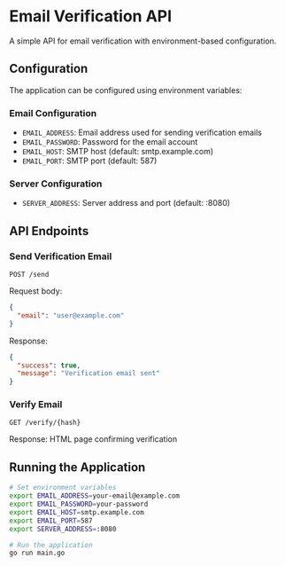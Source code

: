 # Email Verification API

A simple API for email verification with environment-based configuration.

## Configuration

The application can be configured using environment variables:

### Email Configuration
- `EMAIL_ADDRESS`: Email address used for sending verification emails
- `EMAIL_PASSWORD`: Password for the email account
- `EMAIL_HOST`: SMTP host (default: smtp.example.com)
- `EMAIL_PORT`: SMTP port (default: 587)

### Server Configuration
- `SERVER_ADDRESS`: Server address and port (default: :8080)

## API Endpoints

### Send Verification Email
```
POST /send
```

Request body:
```json
{
  "email": "user@example.com"
}
```

Response:
```json
{
  "success": true,
  "message": "Verification email sent"
}
```

### Verify Email
```
GET /verify/{hash}
```

Response: HTML page confirming verification

## Running the Application

```bash
# Set environment variables
export EMAIL_ADDRESS=your-email@example.com
export EMAIL_PASSWORD=your-password
export EMAIL_HOST=smtp.example.com
export EMAIL_PORT=587
export SERVER_ADDRESS=:8080

# Run the application
go run main.go
```
